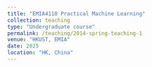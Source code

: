 ```yaml
---
title: "EMIA4110 Practical Machine Learning"
collection: teaching
type: "Undergraduate course"
permalink: /teaching/2014-spring-teaching-1
venue: "HKUST, EMIA"
date: 2025
location: "HK, China"
---
```

